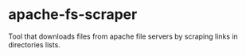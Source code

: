 # apache-fs-scraper
Tool that downloads files from apache file servers by scraping links in directories lists.
